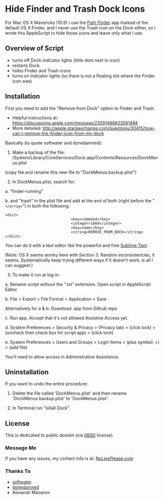 
# Hide Finder and Trash Dock Icons
For Mac OS X Mavericks (10.9)
I use the [Path Finder](http://cocoatech.com/pathfinder/) app instead of the default OS X Finder, and I never use the Trash icon on the Dock either, so I wrote this AppleScript to hide those icons and leave only what I use.


## Overview of Script
* turns off Dock indicator lights (little dots next to icon)
* restarts Dock
* hides Finder and Trash icons
* turns on indicator lights (so there is not a floating dot where the Finder icon was)


## Installation
First you need to add the "Remove from Dock" option to Finder and Trash.
* Helpful instructions at:
<https://discussions.apple.com/message/23591488#23591488>
* More detailed:
<http://apple.stackexchange.com/questions/30415/how-can-i-remove-the-finder-icon-from-my-dock>

Basically (to quote softwater and donedamned):

1) Make a backup of the file:
/System/Library/CoreServices/Dock.app/Contents/Resources/DockMenus.plist

(copy file and rename this new file to "DockMenus.backup.plist")

2) In DockMenus.plist, search for:

  a. "finder-running"

  b. and "trash" in the plist file and add at the end of both (right before the "`</array>`") in both the following:
```
<dict>
                              <key>command</key>
                              <integer>1004</integer>
                              <key>name</key>
                              <string>REMOVE_FROM_DOCK</string>
</dict>
```

You can do it with a text editor like the powerful and free [Sublime Text](https://www.sublimetext.com).


(Note: OS X seems wonky here with Section 3. Random inconsistencies, it seems. Systematically keep trying different ways if it doesn't work, is all I can suggest.)

3) To make it run at log in:

  a. Rename script without the ".txt" extension. Open script in AppleScript Editor.

  b. File > Export > File Format > Application > Save

  Alternatively for a & b: Download .app from Github repo

  c. Run app. Accept that it's not allowed Assistive Access yet.

  d. System Preferences > Security & Privacy > (Privacy tab) > (click lock) > (uncheck then check box for script app) > (click lock)

  e. System Preferences > Users and Groups > Login Items > (plus symbol: +) > (add file)

  You'll need to allow access in Administrative Assistance.


## Uninstallation
If you want to undo the entire procedure:

1) Delete the file called 'DockMenus.plist' and then rename 'DockMenus.backup.plist' to 'DockMenus.plist'.

2) In Terminal run "killall Dock".


## License

This is dedicated to public domain (via [0BSD](https://choosealicense.com/licenses/0bsd/) license).


### Message Me

If you have any issues, my contact info is at: [NoLiesPlease.com](http://NoLiesPlease.com/about)


### Thanks To
- [softwater](https://github.com/softwater)
- [donedamned](https://github.com/donedamned)
- Alexandr Mazanov
